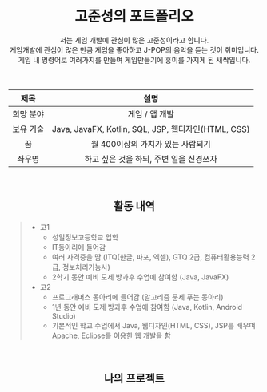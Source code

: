 <div align="center">
<h1>고준성의 포트폴리오</h1>
</div>

<div align="center">
저는 게임 개발에 관심이 많은 고준성이라고 합니다. <br>
게임개발에 관심이 많은 만큼 게임을 좋아하고 J-POP의 음악을 듣는 것이 취미입니다. <br>
게임 내 명령어로 여러가지를 만들며 게임만들기에 흥미를 가지게 된 새싹입니다. <br>
</div>
<br>
<br>

<div align="center">

|제목|설명|
|:---:|:---:|
| 희망 분야 | 게임 / 앱 개발 |
| 보유 기술 | Java, JavaFX, Kotlin, SQL, JSP, 웹디자인(HTML, CSS) |
| 꿈 | 월 400이상의 가치가 있는 사람되기 |
| 좌우명 | 하고 싶은 것을 하되, 주변 일을 신경쓰자 |
  
</div>
<br>
<div align="center">
  
## 활동 내역
  
</div>

>
> * 고1
>     - 성일정보고등학교 입학
>     - IT동아리에 들어감
>     - 여러 자격증을 땀 (ITQ(한글, 파포, 엑셀), GTQ 2급, 컴퓨터활용능력 2급, 정보처리기능사)
>     - 2학기 동안 예비 도제 방과후 수업에 참여함 (Java, JavaFX)
> * 고2
>     - 프로그래머스 동아리에 들어감 (알고리즘 문제 푸는 동아리)
>     - 1년 동안 예비 도제 방과후 수업에 참여함 (Java, Kotlin, Android Studio)
>     - 기본적인 학교 수업에서 Java, 웹디자인(HTML, CSS), JSP를 배우며 Apache, Eclipse를 이용한 웹 개발을 함

<br>

<div align="center">
  
## 나의 프로젝트

</div>
